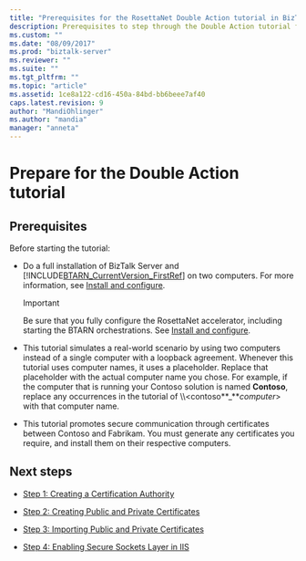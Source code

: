 ```yaml
---
title: "Prerequisites for the RosettaNet Double Action tutorial in BizTalk Server | Microsoft Docs"
description: Prerequisites to step through the Double Action tutorial for the RosettaNet accelerator (BTARN) in BizTalk Server
ms.custom: ""
ms.date: "08/09/2017"
ms.prod: "biztalk-server"
ms.reviewer: ""
ms.suite: ""
ms.tgt_pltfrm: ""
ms.topic: "article"
ms.assetid: 1ce8a122-cd16-450a-84bd-bb6beee7af40
caps.latest.revision: 9
author: "MandiOhlinger"
ms.author: "mandia"
manager: "anneta"
---
```

# Prepare for the Double Action tutorial

## Prerequisites
Before starting the tutorial:
  
-   Do a full installation of BizTalk Server and [!INCLUDE[BTARN_CurrentVersion_FirstRef](../../includes/btarn-currentversion-firstref-md.md)] on two computers. For more information, see [Install and configure](install-configure-biztalk-accelerator-for-rosettanet.md).  
  
    > [!IMPORTANT]
    >  Be sure that you fully configure the RosettaNet accelerator, including starting the BTARN orchestrations. See [Install and configure](install-configure-biztalk-accelerator-for-rosettanet.md).
  
-   This tutorial simulates a real-world scenario by using two computers instead of a single computer with a loopback agreement. Whenever this tutorial uses computer names, it uses a placeholder. Replace that placeholder with the actual computer name you chose. For example, if the computer that is running your Contoso solution is named **Contoso**, replace any occurrences in the tutorial of \\\\<contoso**_***computer*\> with that computer name.  
  
-   This tutorial promotes secure communication through certificates between Contoso and Fabrikam. You must generate any certificates you require, and install them on their respective computers.  
  
## Next steps 
  
-   [Step 1: Creating a Certification Authority](../../adapters-and-accelerators/accelerator-rosettanet/step-1-creating-a-certification-authority.md)  
  
-   [Step 2: Creating Public and Private Certificates](../../adapters-and-accelerators/accelerator-rosettanet/step-2-creating-public-and-private-certificates.md)  
  
-   [Step 3: Importing Public and Private Certificates](../../adapters-and-accelerators/accelerator-rosettanet/step-3-importing-public-and-private-certificates.md)  
  
-   [Step 4: Enabling Secure Sockets Layer in IIS](../../adapters-and-accelerators/accelerator-rosettanet/step-4-enabling-secure-sockets-layer-in-iis.md)